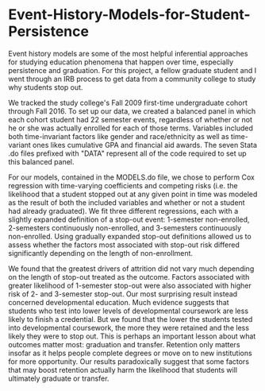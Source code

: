 # Event-History-Models-for-Student-Persistence
Event history models are some of the most helpful inferential approaches for studying education phenomena that happen over time, especially persistence and graduation. For this project, a fellow graduate student and I went through an IRB process to get data from a community college to study why students stop out.

We tracked the study college's Fall 2009 first-time undergraduate cohort through Fall 2016. To set up our data, we created a balanced panel in which each cohort student had 22 semester events, regardless of whether or not he or she was actually enrolled for each of those terms. Variables included both time-invariant factors like gender and race/ethnicity as well as time-variant ones likes cumulative GPA and financial aid awards. The seven Stata .do files prefixed with "DATA" represent all of the code required to set up this balanced panel.

For our models, contained in the MODELS.do file, we chose to perform Cox regression with time-varying coefficients and competing risks (i.e. the likelihood that a student stopped out at any given point in time was modeled as the result of both the included variables and whether or not a student had already graduated). We fit three different regressions, each with a slightly expanded definition of a stop-out event: 1-semester non-enrolled, 2-semesters continuously non-enrolled, and 3-semesters continuously non-enrolled. Using gradually expanded stop-out definitions allowed us to assess whether the factors most associated with stop-out risk differed significantly depending on the length of non-enrollment.

We found that the greatest drivers of attrition did not vary much depending on the length of stop-out treated as the outcome. Factors associated with greater likelihood of 1-semester stop-out were also associated with higher risk of 2- and 3-semester stop-out. Our most surprising result instead concerned developmental education. Much evidence suggests that students who test into lower levels of developmental coursework are less likely to finish a credential. But we found that the lower the students tested into developmental coursework, the more they were retained and the less likely they were to stop out. This is perhaps an important lesson about what outcomes matter most: graduation and transfer. Retention only matters insofar as it helps people complete degrees or move on to new institutions for more opportunity. Our results paradoxically suggest that some factors that may boost retention actually harm the likelihood that students will ultimately graduate or transfer.